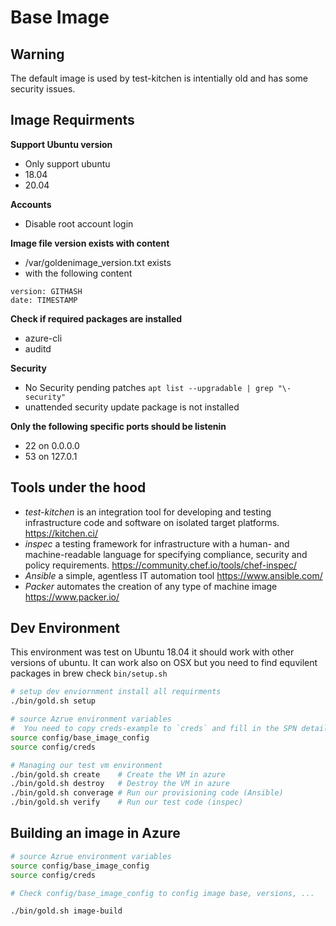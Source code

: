 # Base Image

## Warning 

The default image is used by test-kitchen is intentially old and has some security issues.

## Image Requirments

**Support Ubuntu version**
- Only support ubuntu
- 18.04
- 20.04

**Accounts**
- Disable root account login 

**Image file version exists with content**
- /var/goldenimage_version.txt exists
- with the following content
```
version: GITHASH
date: TIMESTAMP
```

**Check if required packages are installed**
- azure-cli
- auditd

**Security**
- No Security pending patches `apt list --upgradable | grep "\-security"`
- unattended security update package is not installed

**Only the following specific ports should be listenin**
- 22 on 0.0.0.0
- 53 on 127.0.1

## Tools under the hood

- *test-kitchen* is an integration tool for developing and testing infrastructure code and software on isolated target platforms. https://kitchen.ci/
- *inspec* a testing framework for infrastructure with a human- and machine-readable language for specifying compliance, security and policy requirements. https://community.chef.io/tools/chef-inspec/
- *Ansible* a simple, agentless IT automation tool https://www.ansible.com/
- *Packer* automates the creation of any type of machine image https://www.packer.io/

## Dev Environment

This environment was test on Ubuntu 18.04 it should work with other versions of ubuntu. It can work also on OSX but you need to find equvilent packages in brew check `bin/setup.sh`

``` bash
# setup dev enviornment install all requirments
./bin/gold.sh setup

# source Azrue environment variables 
#  You need to copy creds-example to `creds` and fill in the SPN details
source config/base_image_config
source config/creds

# Managing our test vm environment 
./bin/gold.sh create    # Create the VM in azure
./bin/gold.sh destroy   # Destroy the VM in azure
./bin/gold.sh converage # Run our provisioning code (Ansible)
./bin/gold.sh verify    # Run our test code (inspec)
```

## Building an image in Azure

```bash
# source Azrue environment variables 
source config/base_image_config
source config/creds

# Check config/base_image_config to config image base, versions, ...

./bin/gold.sh image-build
```
